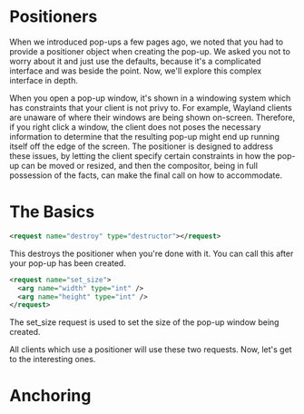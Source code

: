 # Positioners

When we introduced pop-ups a few pages ago, we noted that you had to provide a
positioner object when creating the pop-up. We asked you not to worry about it
and just use the defaults, because it's a complicated interface and was beside
the point. Now, we'll explore this complex interface in depth.

When you open a pop-up window, it's shown in a windowing system which has
constraints that your client is not privy to. For example, Wayland clients are
unaware of where their windows are being shown on-screen. Therefore, if you
right click a window, the client does not poses the necessary information to
determine that the resulting pop-up might end up running itself off the edge of
the screen. The positioner is designed to address these issues, by letting the
client specify certain constraints in how the pop-up can be moved or resized,
and then the compositor, being in full possession of the facts, can make the
final call on how to accommodate.

# The Basics

```xml
<request name="destroy" type="destructor"></request>
```

This destroys the positioner when you're done with it. You can call this after
your pop-up has been created.

```xml
<request name="set_size">
  <arg name="width" type="int" />
  <arg name="height" type="int" />
</request>
```

The set_size request is used to set the size of the pop-up window being created.

All clients which use a positioner will use these two requests. Now, let's get
to the interesting ones.

# Anchoring

```xml
```
